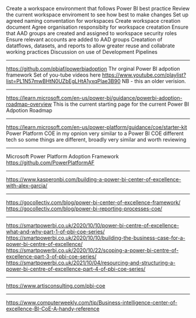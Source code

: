Create a workspace environment that follows Power BI best practice
Review the current workspace enviroment to see how best to make changes
Set up agreed naming conventation for workspaces
Create workspace creation document
Agree organisation responsibity for workspace creatation
Ensure that AAD groups are created and assigned to workspace security roles
Ensure relevant accounts are added to AAD groups
Creatation of datatflows, datasets, and reports to allow greater reuse and collabrate working practices
Discussion on use of Development Pipelines

---

https://github.com/pbiaf/powerbiadoption
Thr orginal Power BI adpotion framework
Set of you-tube videos here
https://www.youtube.com/playlist?list=PL1N57mwBHtN0UZbEgLHtA1yxqPlae3B90
NB - this an older verision.

---

https://learn.microsoft.com/en-us/power-bi/guidance/powerbi-adoption-roadmap-overview
This is the current starting page for the current Power BI Adpotion Roadmap 

---
https://learn.microsoft.com/en-us/power-platform/guidance/coe/starter-kit
Power Platform COE in my opnion very similar to a Power BI COE different tech so some things are different, broadly very similar and worth reviewing

---
Microsoft Power Platform Adoption Framework
https://github.com/PowerPlatformAF

---

https://www.kasperonbi.com/building-a-power-bi-center-of-excellence-with-alex-garcia/

---
https://gocollectiv.com/blog/power-bi-center-of-excellence-framework/
https://gocollectiv.com/blog/power-bi-reporting-processes-coe/

---
https://smartpowerbi.co.uk/2020/10/10/power-bi-centre-of-excellence-what-and-why-part-1-of-pbi-coe-series/
https://smartpowerbi.co.uk/2020/10/10/building-the-business-case-for-a-power-bi-centre-of-excellence/
https://smartpowerbi.co.uk/2020/10/22/scoping-a-power-bi-centre-of-excellence-part-3-of-pbi-coe-series/
https://smartpowerbi.co.uk/2021/10/04/resourcing-and-structuring-a-power-bi-centre-of-excellence-part-4-of-pbi-coe-series/

---
https://www.artisconsulting.com/pbi-coe

---
https://www.computerweekly.com/tip/Business-intelligence-center-of-excellence-BI-CoE-A-handy-reference